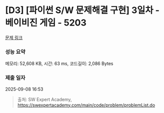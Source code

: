 # [D3] [파이썬 S/W 문제해결 구현] 3일차 - 베이비진 게임 - 5203 

[문제 링크](https://swexpertacademy.com/main/code/problem/problemDetail.do?contestProbId=AWT-MRHKchIDFAVT) 

### 성능 요약

메모리: 52,608 KB, 시간: 63 ms, 코드길이: 2,086 Bytes

### 제출 일자

2025-09-08 16:53



> 출처: SW Expert Academy, https://swexpertacademy.com/main/code/problem/problemList.do